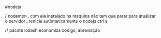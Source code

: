 #nodejs

/ nodemon ,  com ele instalado na maquina não tem que parar para atualizar o servidor , renicia automaticamente o nodejs ctrl s 

// pacote lodash economiza codigo, abreviação 
